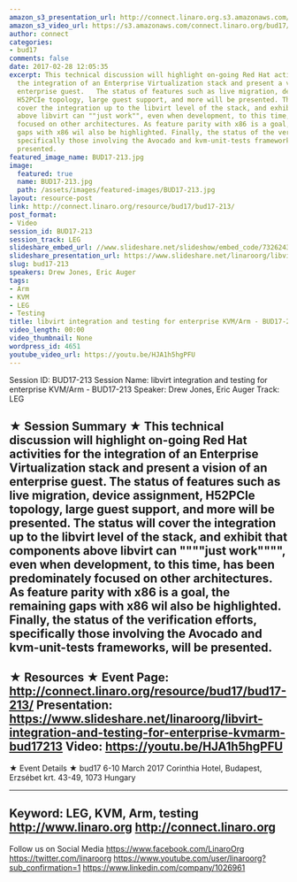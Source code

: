 ```yaml
---
amazon_s3_presentation_url: http://connect.linaro.org.s3.amazonaws.com/bud17/Presentations/BUD17-213%20libvirt%20integration%20and%20testing%20for%20enterprise%20KVM%252FArm.pdf
amazon_s3_video_url: https://s3.amazonaws.com/connect.linaro.org/bud17/Videos/Tuesday/BUD17-213%20libvert%20integration%20and%20testing%20for%20enterprise%20KVM%20%20Arm.mp4
author: connect
categories:
- bud17
comments: false
date: 2017-02-28 12:05:35
excerpt: This technical discussion will highlight on-going Red Hat activities for
  the integration of an Enterprise Virtualization stack and present a vision of an
  enterprise guest.   The status of features such as live migration, device assignment,
  H52PCIe topology, large guest support, and more will be presented. The status will
  cover the integration up to the libvirt level of the stack, and exhibit that components
  above libvirt can ""just work"", even when development, to this time, has been predominately
  focused on other architectures. As feature parity with x86 is a goal, the remaining
  gaps with x86 wil also be highlighted. Finally, the status of the verification efforts,
  specifically those involving the Avocado and kvm-unit-tests frameworks, will be
  presented.
featured_image_name: BUD17-213.jpg
image:
  featured: true
  name: BUD17-213.jpg
  path: /assets/images/featured-images/BUD17-213.jpg
layout: resource-post
link: http://connect.linaro.org/resource/bud17/bud17-213/
post_format:
- Video
session_id: BUD17-213
session_track: LEG
slideshare_embed_url: //www.slideshare.net/slideshow/embed_code/73262432
slideshare_presentation_url: https://www.slideshare.net/linaroorg/libvirt-integration-and-testing-for-enterprise-kvmarm-bud17213
slug: bud17-213
speakers: Drew Jones, Eric Auger
tags:
- Arm
- KVM
- LEG
- Testing
title: libvirt integration and testing for enterprise KVM/Arm - BUD17-213
video_length: 00:00
video_thumbnail: None
wordpress_id: 4651
youtube_video_url: https://youtu.be/HJA1h5hgPFU
---
```


Session ID: BUD17-213
Session Name: libvirt integration and testing for enterprise KVM/Arm - BUD17-213
Speaker: Drew Jones, Eric Auger
Track: LEG

★ Session Summary ★
This technical discussion will highlight on-going Red Hat activities for the integration of an Enterprise Virtualization stack and present a vision of an enterprise guest. The status of features such as live migration, device assignment, H52PCIe topology, large guest support, and more will be presented. The status will cover the integration up to the libvirt level of the stack, and exhibit that components above libvirt can """"just work"""", even when development, to this time, has been predominately focused on other architectures. As feature parity with x86 is a goal, the remaining gaps with x86 wil also be highlighted. Finally, the status of the verification efforts, specifically those involving the Avocado and kvm-unit-tests frameworks, will be presented.
---------------------------------------------------
★ Resources ★
Event Page: http://connect.linaro.org/resource/bud17/bud17-213/
Presentation: https://www.slideshare.net/linaroorg/libvirt-integration-and-testing-for-enterprise-kvmarm-bud17213
Video: https://youtu.be/HJA1h5hgPFU
---------------------------------------------------

★ Event Details ★
bud17
6-10 March 2017
Corinthia Hotel, Budapest,
Erzsébet krt. 43-49,
1073 Hungary

---------------------------------------------------
Keyword: LEG, KVM, Arm, testing
http://www.linaro.org
http://connect.linaro.org
---------------------------------------------------
Follow us on Social Media
https://www.facebook.com/LinaroOrg
https://twitter.com/linaroorg
https://www.youtube.com/user/linaroorg?sub_confirmation=1
https://www.linkedin.com/company/1026961